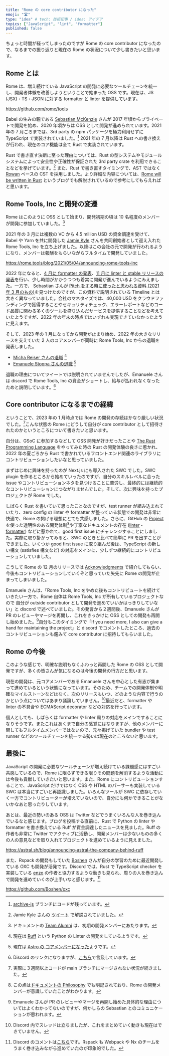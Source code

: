 ```yaml
---
title: "Rome の core contributor になった"
emoji: "🛣️"
type: "idea" # tech: 技術記事 / idea: アイデア
topics: ["JavaScript", "lint", "formatter"]
published: false
---
```


ちょっと時間が経ってしまったのですが Rome の core contributor になったので、なるまでの振り返りと現在の Rome の状況について少し書きたいと思います。

## Rome とは

Rome は、増え続けている JavaScript の開発に必要なツールチェーンを統一し、開発者体験を改善しようということで始まった OSS です。現在は、JS (JSX)・TS・JSON に対する formatter と linter を提供しています。

https://github.com/rome/tools

Babel の生みの親である [Sebastian McKenzie](https://twitter.com/sebmck) さんが 2017 年頃からプライベートで開発を始め、2020 年頃からは OSS として開発が進められています。2021 年の 7 月ごろまでは、3rd party の npm パッケージを極力利用せずに TypeScript で実装されていました。[^1] 2021 年の 7 月以降は Rust への書き換えが行われ、現在のコア機能は全て Rust で実装されています。

[^1]: [archive-js](https://github.com/rome/tools/tree/archived-js) ブランチにコードが残っています。

Rust で書き直す決断に至った理由については、Rust の型システムやモジュールシステムによって安全性や正確性が保証された 3rd party crate を利用できることなどを挙げています。[^2] また、Rust で書き直すタイミングで、AST ではなく [Rowan](https://github.com/rust-analyzer/rowan) ベースの CST を採用しました。より詳細な内容については、[Rome will be written in Rust](https://rome.tools/blog/2021/09/21/rome-will-be-rewritten-in-rust/) というブログでも解説されているので参考にしてもらえればと思います。

[^2]: Jamie Kyle さんの [ツイート](https://twitter.com/buildsghost/status/1422628909376442371) で解説されていました。

## Rome Tools, Inc と開発の変遷

Rome はこのように OSS として始まり、開発初期の頃は 10 名程度のメンバーが開発に参加していました。[^3]

[^3]: ドキュメントの [Team Alumni](https://docs.rome.tools/credits/#team-alumni) は、初期の開発メンバーにあたります。

2021 年の 3 月には複数の VC から 4.5 million USD の資金調達を受けて、 Babel や Yarn を共に開発した [Jamie Kyle](https://twitter.com/buildsghost) さんを共同創始者として迎え入れた Rome Tools, Inc を立ち上げました。以降はこの会社の元で開発が行われるようになり、メンバーは報酬をもらいながらフルタイムで開発していました。

https://rome.tools/blog/2021/05/04/announcing-rome-tools-inc

2022 年になると、[4 月に formatter の発表](https://rome.tools/blog/2022/04/05/rome-formatter-release/)、[11 月に linter と stable リリースの発表](https://rome.tools/blog/2022/11/08/rome-10/)を行い、少し時間がかかりつつも着実に開発が進んでいるようにみえました。一方で、 Sebastian さんが [Pitch をする時に使ったと思われる資料 (2021 年 3 月のもの)](https://drive.google.com/file/d/1gOUJshwbJpxmrqLjOmrpTCKjBWT6dp7Y/view)を見つけたのですが、この資料で説明されている Timeline とは大きく異なっていました。会社のマネタイズでは、40,000 USD をクラウドファンディングで獲得することやセキュリティチェック、エラーレポートなどのコード品質に関わる多くのツールを盛り込んだサービスを提供することなどを考えていたようですが、2022 年の年末の時点ではいずれも実現できていなかったように見えます。

そして、2023 年の 1 月になってから開発が止まり始め、2022 年の大きなリリースを支えていた 2 人のコアメンバーが同時に Rome Tools, Inc からの退職を発表しました。

- [Micha Reiser さんの退職](https://twitter.com/MichaReiser/status/1613474278808162304) [^4]
- [Emanuele Stoppa さんの退職](https://twitter.com/ematipico/status/1614980505018982402) [^5]

[^4]: 現在は [Ruff](https://github.com/charliermarsh/ruff) という Python の Linter の開発をしているようです。
[^5]: 現在は [Astro の コアメンバーになった](https://twitter.com/ematipico/status/1627756599757402132)ようです。

退職の理由についてツイートでは説明されていませんでしたが、Emanuele さんは discord で Rome Tools, Inc の資金がショートし、給与が払われなくなったためと説明しています。[^6]

[^6]: Discord のリンクになりますが、[こちら](https://discord.com/channels/678763474494423051/678763474930761739/1068580995219083346)で言及しています。

## Core contributor になるまでの経緯

ということで、2023 年の 1 月時点では Rome の開発の存続はかなり厳しい状況でした。[^7]こんな状態の Rome にどうして自分が core contributor として招待されたのかというところについて書きたいと思います。

[^7]: 実際に３週間以上コードが main ブランチにマージされない状況が続きました。

自分は、GSoC に参加するなどして OSS 開発が好きだったことや [The Rust Programming Language](https://doc.rust-lang.org/book/) をやってみた時の Rust の開発体験の良さに惹かれ、2022 年の夏ごろから Rust で書かれているフロントエンド関連のライブラリにコントリビューションしたいなと思っていました。

まずはじめに興味を持ったのが Next.js にも導入された SWC でした。SWC plugin を作るところから始めていったのですが、自分のスキルレベルに合った issue やコントリビューションネタを見つけることに苦労し、最終的には継続的なコントリビューションにつながりませんでした。そして、次に興味を持ったプロジェクトが Rome でした。

しばらく Rust を書いていて思ったことなのですが、test runner が組み込まれていたり、zero config の linter や formatter が整っている状態での開発は非常に快適で、Rome の掲げる理想にとても共感しました。さらに、GitHub の [Project](https://github.com/rome/tools/projects) を使った透明性のある開発体制[^8]や丁寧なドキュメントの存在 ([linter](https://rustdocs.rome.tools/rome_analyze/index.html)・[formatter](https://rustdocs.rome.tools/rome_js_formatter/index.html)) などに惹かれて、good first issue にチャレンジすることにしました。実際に取り掛かってみると、SWC のときと比べて簡単に PR を出すことができました。いくつか good first issue に取り組んだ後は、TypeScript の新しい構文 (satisfies 構文など) の対応をメインに、少しずつ継続的にコントリビューションしていました。

[^8]: この点は[ドキュメントの Philosophy](https://docs.rome.tools/internals/philosophy/) でも明記されており、Rome の開発メンバーが意識していたことがわかります。

こうして Rome の 12 月のリリースでは [Acknowledgments](https://rome.tools/blog/2022/12/06/rome11/#acknowledgments) で紹介してもらい、今後もコントリビューションしていくぞと思っていた矢先に Rome の開発が止まってしまいました。

Emanuele さんは、「Rome Tools, Inc をやめた後もコントリビュートを続けていきたい一方で、Rome 自体は Rome Tools, Inc が所有しているプロジェクトなので 自分が outside contributor として開発を進めていいかはっきりしていない」と discord で述べていました。その発言から２週間後、Emanuele さんが PR のレビューやマージを再開し、これをきっかけに OSS としての開発も再開し始めました。[^9]自分もこのタイミングで「If you need more, I also can give a hand for maintaining the project」と discord でコメントしたところ、過去のコントリビューションも鑑みて core contributor に招待してもらいました。

[^9]: Emanuele さんが PR のレビューやマージを再開し始めた具体的な理由についてはよくわかってないのですが、何かしらの Sebastian とのコミュニケーションが思われます。

## Rome の今後

このような感じで、明確な説明もなくふわっと再開した Rome の OSS として開発ですが、多くの皆さんが気になるのは今後の開発の行方だと思います。

現在の開発は、元コアメンバーである Emanuele さんを中心とした有志が集まって進めているという状態になっています。そのため、チームでの開発体制や明確なマイルストーンなどはなく、次のリリースもいつ、どのような内容で行うのかという点についてはあまり議論していません。[^10]最近だと、formatter や linter の不具合や ECMAScript decorator などの対応を行っています。

[^10]: Discord 内でスレッドは立ちましたが、これをまとめていく動きも現在はできていません。

個人としても、しばらくは formatter や linter 周りの対応をメインですることになりそうです。またこれはあくまで自分の感覚にはなりますが、他のメンバーに関してもフルタイムメンバーではないので、元々掲げていた bundler や test runner などのツールチェーンを統一する勢いは現在のところないと思います。

## 最後に

JavaScript の開発に必要なツールチェーンが増え続けている課題感にはすごい共感しているので、Rome に限らずできる限りその問題を解消するような活動には今後も貢献していきたいと思います。また、Rome にコントリビューションすることで、JavaScript だけではなく CSS や HTML のパーサーも実装している SWC は本当にすごいと再認識しました。いろんなツールが SWC に依存していく一方でコントリビューターが増えていないので、自分にも何かできることがないかなあと思ったりしています。

あとは、最近の勢いのある OSS は Twitter などでうまくいろんな人を巻き込んでいるなと感じます。ブログを投稿する直前に、Rust で Python の linter や formatter を書き換えている Ruff が資金調達したニュースを見ました。Ruff の作者も非常に Twitter でアクティブに活動し、開発メンバーは少ないものの多くの人の意見などを取り入れてプロジェクトを進めているように見えました。

https://astral.sh/blog/announcing-astral-the-company-behind-ruff

また、Rspack の開発もしていた [Boshen](https://twitter.com/boshen_c) さんが自分の学習のために最近開発している OXC も開発が活発です。Discord では、Rust で TypeScript checker を実装している [enzo](https://github.com/kaleidawave/ezno) の作者と協力するような動きも見られ、周りの人を巻き込んで開発を進めていくのが上手いなと感じます。[^11]

https://github.com/Boshen/oxc

[^11]: Discord のコメントは[こちら](https://discord.com/channels/1079625926024900739/1080723403595591700/1091005139776700527)です。Rspack も Webpack や Nx のチームをうまく巻き込みながら進めていたのが印象的でした。
